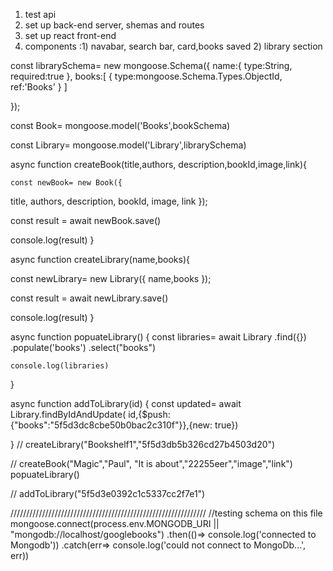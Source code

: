 1) test api 
1) set up back-end server, shemas and routes
2) set up react front-end
3) components :1) navabar, search bar, card,books saved
                2) library section




const librarySchema= new mongoose.Schema({
    name:{
        type:String,
        required:true
    },
    books:[
        {
        type:mongoose.Schema.Types.ObjectId,
        ref:'Books'
    }
]
    

});

const Book= mongoose.model('Books',bookSchema)

const Library= mongoose.model('Library',librarySchema)




async function createBook(title,authors, description,bookId,image,link){

    const newBook= new Book({
title,
authors, 
description,
bookId,
image,
link
});

const result = await newBook.save()

console.log(result)
}



async function createLibrary(name,books){

const newLibrary= new Library({
name,books
});

const result = await newLibrary.save()

console.log(result)
}




async function popuateLibrary() {
    const libraries= await Library
    .find({})
    .populate('books')
    .select("books")

    console.log(libraries)
}


async function addToLibrary(id) {
const updated= await Library.findByIdAndUpdate(
    id,{$push:{"books":"5f5d3dc8cbe50b0bac2c310f"}},{new: true})

}
// createLibrary("Bookshelf1","5f5d3db5b326cd27b4503d20")


// createBook("Magic","Paul", "It is about","22255eer","image","link")
popuateLibrary()

// addToLibrary("5f5d3e0392c1c5337cc2f7e1")


//////////////////////////////////////////////////////////////
//testing schema on this file
mongoose.connect(process.env.MONGODB_URI || "mongodb://localhost/googlebooks")
.then(()=> console.log('connected to Mongodb'))
.catch(err=> console.log('could not connect to MongoDb...', err))
